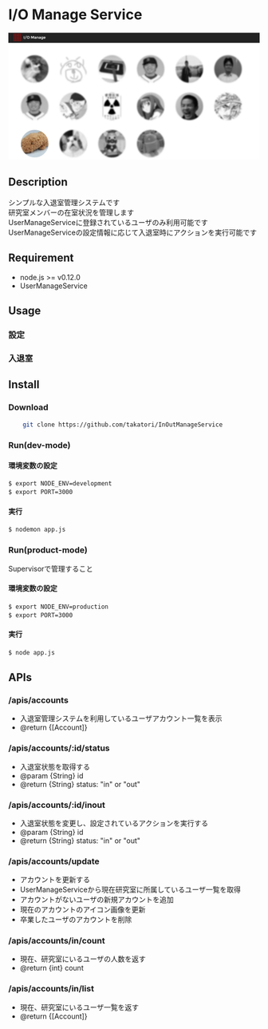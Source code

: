 I/O Manage Service
==================
![top](https://github.com/takatori/InOutManageService/blob/master/images/top.jpg)
## Description
シンプルな入退室管理システムです  
研究室メンバーの在室状況を管理します  
UserManageServiceに登録されているユーザのみ利用可能です  
UserManageServiceの設定情報に応じて入退室時にアクションを実行可能です

## Requirement
* node.js >= v0.12.0
* UserManageService

## Usage
### 設定


### 入退室

## Install
### Download
```bash
    git clone https://github.com/takatori/InOutManageService
```
    
### Run(dev-mode)
#### 環境変数の設定
```bash
$ export NODE_ENV=development
$ export PORT=3000
```

#### 実行
```bash
$ nodemon app.js
```

### Run(product-mode)
Supervisorで管理すること

#### 環境変数の設定
```bash
$ export NODE_ENV=production
$ export PORT=3000
```

#### 実行
```bash
$ node app.js
```
    
## APIs
### /apis/accounts
* 入退室管理システムを利用しているユーザアカウント一覧を表示
* @return {[Account]}

### /apis/accounts/:id/status
* 入退室状態を取得する
* @param {String} id
* @return {String} status: "in" or "out"

### /apis/accounts/:id/inout
* 入退室状態を変更し、設定されているアクションを実行する
* @param {String} id
* @return {String} status: "in" or "out"

### /apis/accounts/update
* アカウントを更新する
* UserManageServiceから現在研究室に所属しているユーザ一覧を取得
* アカウントがないユーザの新規アカウントを追加
* 現在のアカウントのアイコン画像を更新
* 卒業したユーザのアカウントを削除

### /apis/accounts/in/count
* 現在、研究室にいるユーザの人数を返す
* @return {int} count

### /apis/accounts/in/list
* 現在、研究室にいるユーザ一覧を返す
* @return {[Account]} 



